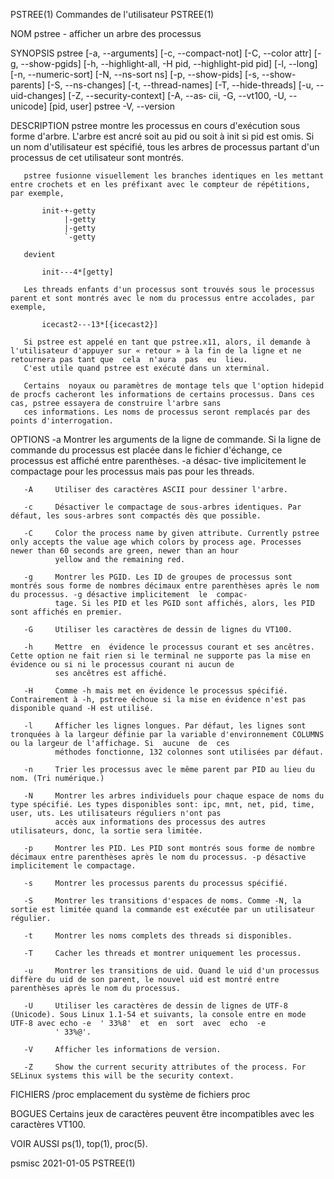 PSTREE(1)                                                                          Commandes de l'utilisateur                                                                         PSTREE(1)

NOM
       pstree - afficher un arbre des processus

SYNOPSIS
       pstree [-a, --arguments] [-c, --compact-not] [-C, --color attr] [-g, --show-pgids] [-h, --highlight-all, -H pid, --highlight-pid pid] [-l, --long] [-n, --numeric-sort]
       [-N, --ns-sort ns] [-p, --show-pids] [-s, --show-parents] [-S, --ns-changes] [-t, --thread-names] [-T, --hide-threads] [-u, --uid-changes] [-Z, --security-context] [-A, --as‐
       cii, -G, --vt100, -U, --unicode] [pid, user]
       pstree -V, --version

DESCRIPTION
       pstree montre les processus en cours d'exécution sous forme d'arbre. L'arbre est ancré soit au pid ou soit à init si pid est omis. Si un nom d'utilisateur est spécifié, tous les arbres
       de processus partant d'un processus de cet utilisateur sont montrés.

       pstree fusionne visuellement les branches identiques en les mettant entre crochets et en les préfixant avec le compteur de répétitions, par exemple,

           init-+-getty
                |-getty
                |-getty
                `-getty

       devient

           init---4*[getty]

       Les threads enfants d'un processus sont trouvés sous le processus parent et sont montrés avec le nom du processus entre accolades, par exemple,

           icecast2---13*[{icecast2}]

       Si pstree est appelé en tant que pstree.x11, alors, il demande à l'utilisateur d'appuyer sur « retour » à la fin de la ligne et ne retournera pas tant que  cela  n'aura  pas  eu  lieu.
       C'est utile quand pstree est exécuté dans un xterminal.

       Certains  noyaux ou paramètres de montage tels que l'option hidepid de procfs cacheront les informations de certains processus. Dans ces cas, pstree essayera de construire l'arbre sans
       ces informations. Les noms de processus seront remplacés par des points d'interrogation.

OPTIONS
       -a     Montrer les arguments de la ligne de commande. Si la ligne de commande du processus est placée dans le fichier d'échange, ce processus est affiché entre parenthèses.  -a  désac‐
              tive implicitement le compactage pour les processus mais pas pour les threads.

       -A     Utiliser des caractères ASCII pour dessiner l'arbre.

       -c     Désactiver le compactage de sous-arbres identiques. Par défaut, les sous-arbres sont compactés dès que possible.

       -C     Color the process name by given attribute. Currently pstree only accepts the value age which colors by process age. Processes newer than 60 seconds are green, newer than an hour
              yellow and the remaining red.

       -g     Montrer les PGID. Les ID de groupes de processus sont montrés sous forme de nombres décimaux entre parenthèses après le nom du processus. -g désactive implicitement  le  compac‐
              tage. Si les PID et les PGID sont affichés, alors, les PID sont affichés en premier.

       -G     Utiliser les caractères de dessin de lignes du VT100.

       -h     Mettre  en  évidence le processus courant et ses ancêtres. Cette option ne fait rien si le terminal ne supporte pas la mise en évidence ou si ni le processus courant ni aucun de
              ses ancêtres est affiché.

       -H     Comme -h mais met en évidence le processus spécifié. Contrairement à -h, pstree échoue si la mise en évidence n'est pas disponible quand -H est utilisé.

       -l     Afficher les lignes longues. Par défaut, les lignes sont tronquées à la largeur définie par la variable d'environnement COLUMNS ou la largeur de l'affichage. Si  aucune  de  ces
              méthodes fonctionne, 132 colonnes sont utilisées par défaut.

       -n     Trier les processus avec le même parent par PID au lieu du nom. (Tri numérique.)

       -N     Montrer les arbres individuels pour chaque espace de noms du type spécifié. Les types disponibles sont: ipc, mnt, net, pid, time, user, uts. Les utilisateurs réguliers n'ont pas
              accès aux informations des processus des autres utilisateurs, donc, la sortie sera limitée.

       -p     Montrer les PID. Les PID sont montrés sous forme de nombre décimaux entre parenthèses après le nom du processus. -p désactive implicitement le compactage.

       -s     Montrer les processus parents du processus spécifié.

       -S     Montrer les transitions d'espaces de noms. Comme -N, la sortie est limitée quand la commande est exécutée par un utilisateur régulier.

       -t     Montrer les noms complets des threads si disponibles.

       -T     Cacher les threads et montrer uniquement les processus.

       -u     Montrer les transitions de uid. Quand le uid d'un processus diffère du uid de son parent, le nouvel uid est montré entre parenthèses après le nom du processus.

       -U     Utiliser les caractères de dessin de lignes de UTF-8 (Unicode). Sous Linux 1.1-54 et suivants, la console entre en mode UTF-8 avec echo -e  ' 33%8'  et  en  sort  avec  echo  -e
              ' 33%@'.

       -V     Afficher les informations de version.

       -Z     Show the current security attributes of the process. For SELinux systems this will be the security context.

FICHIERS
       /proc  emplacement du système de fichiers proc

BOGUES
       Certains jeux de caractères peuvent être incompatibles avec les caractères VT100.

VOIR AUSSI
       ps(1), top(1), proc(5).

psmisc                                                                                     2021-01-05                                                                                 PSTREE(1)
